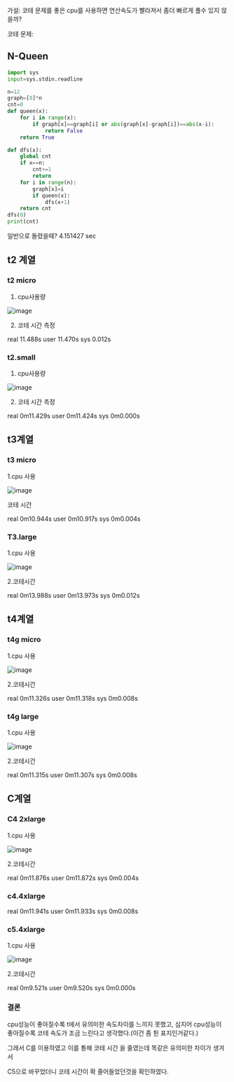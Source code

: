 가설: 코테 문제를 좋은 cpu를 사용하면 연산속도가 빨라져서 좀더 빠르게 풀수 있지 않을까?

코테 문제:
## N-Queen
```python
import sys
input=sys.stdin.readline

n=12
graph=[0]*n
cnt=0
def queen(x):
    for i in range(x):
        if graph[x]==graph[i] or abs(graph[x]-graph[i])==abs(x-i):
            return False
    return True

def dfs(x):
    global cnt
    if x==n:
        cnt+=1
        return
    for i in range(n):
        graph[x]=i
        if queen(x):
            dfs(x+1)
    return cnt
dfs(0)
print(cnt)


```
일반으로 돌렸을때?
4.151427 sec







## t2 계열

### t2 micro

1. cpu사용량

![image](https://github.com/lemonticsoul/git22/assets/127959482/7c124143-e588-44dc-9141-cfea7cc15d0d)


2. 코테 시간 측정

real    11.488s
user   11.470s
sys     0.012s

### t2.small

1. cpu사용량

![image](https://github.com/lemonticsoul/git22/assets/127959482/6cf412b9-5f1d-4057-a9e7-c147550f80f5)

2. 코테 시간 측정

real    0m11.429s
user    0m11.424s
sys     0m0.000s



## t3계열

### t3 micro

1.cpu 사용


![image](https://github.com/lemonticsoul/git22/assets/127959482/2c121b4e-5d2f-4cf6-abba-23fc48bf0e4c)

코테 시간

real    0m10.944s
user    0m10.917s
sys     0m0.004s


### T3.large

1.cpu 사용


![image](https://github.com/lemonticsoul/git22/assets/127959482/2fe79c61-9e27-48a0-8919-5874dacb6c63)

2.코테시간

real    0m13.988s
user    0m13.973s
sys     0m0.012s





## t4계열

### t4g micro

1.cpu 사용

![image](https://github.com/lemonticsoul/git22/assets/127959482/356e9839-ac1e-4110-ae2c-675a5adbdbfe)

2.코테시간

real    0m11.326s
user    0m11.318s
sys     0m0.008s

### t4g large

1.cpu 사용

![image](https://github.com/lemonticsoul/git22/assets/127959482/fd3b5349-e582-4961-936e-422ad6406a65)

2.코테시간

real    0m11.315s
user    0m11.307s
sys     0m0.008s




## C계열

### C4 2xlarge

1.cpu 사용

![image](https://github.com/lemonticsoul/git22/assets/127959482/5a1258aa-8289-46d6-962f-1f73d2e18829)

2.코테시간

real    0m11.876s
user    0m11.872s
sys     0m0.004s

### c4.4xlarge

real    0m11.941s
user    0m11.933s
sys     0m0.008s

### c5.4xlarge

1.cpu 사용

![image](https://github.com/lemonticsoul/git22/assets/127959482/07a3168a-b983-41b9-84c3-3983730efd16)


2.코테시간

real    0m9.521s
user    0m9.520s
sys     0m0.000s

### 결론

cpu성능이 좋아질수록 t에서 유의미한 속도차이를 느끼지 못했고,
심지어 cpu성능이 좋아질수록 코테 속도가 조금 느린다고 생각했다.(이건 좀 튄 표지인거같다.)

그래서 C를 이용하였고 이를 통해 코테 시간 을 줄였는데 똑같은 유의미한 차이가 생겨서

C5으로 바꾸었더니 코테 시간이 확 줄어들었던것을 확인하였다.



